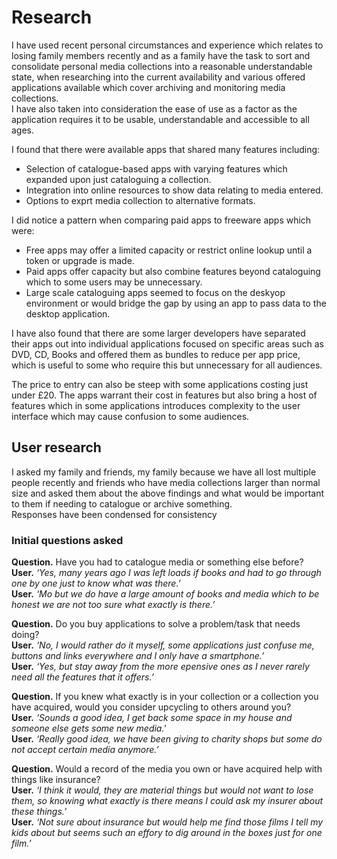 # Research  

I have used recent personal circumstances and experience which relates to losing family members recently and as a family have the task to sort and consolidate personal media collections into a reasonable understandable state, when researching into the current availability and various offered applications available which cover archiving and monitoring media collections.  
I have also taken into consideration the ease of use as a factor as the application requires it to be usable, understandable and accessible to all ages.  

I found that there were available apps that shared many features including:  
- Selection of catalogue-based apps with varying features which expanded upon just cataloguing a collection.  
- Integration into online resources to show data relating to media entered.  
- Options to exprt media collection to alternative formats.  

I did notice a pattern when comparing paid apps to freeware apps which were:  
- Free apps may offer a limited capacity or restrict online lookup until a token or upgrade is made.  
- Paid apps offer capacity but also combine features beyond cataloguing which to some users may be unnecessary.  
- Large scale cataloguing apps seemed to focus on the deskyop environment or would bridge the gap by using an app to pass data to the desktop application.  

I have also found that there are some larger developers have separated their apps out into individual applications focused on specific areas such as DVD, CD, Books and offered them as bundles to reduce per app price, which is useful to some who require this but unnecessary for all audiences.  

The price to entry can also be steep with some applications costing just under £20.
The apps warrant their cost in features but also bring a host of features which in some applications introduces complexity to the user interface which may cause confusion to some audiences.  

## User research  
I asked my family and friends, my family because we have all lost multiple people recently and friends who have media collections larger than normal size and asked them about the above findings and what would be important to them if needing to catalogue or archive something.  
Responses have been condensed for consistency  

### Initial questions asked  

**Question.** Have you had to catalogue media or something else before?  
**User.** _‘Yes, many years ago I was left loads if books and had to go through one by one just to know what was there.’_  
**User.** _‘Mo but we do have a large amount of books and media which to be honest we are not too sure what exactly is there.’_  

**Question.** Do you buy applications to solve a problem/task that needs doing?  
**User.** _‘No, I would rather do it myself, some applications just confuse me, buttons and links everywhere and I only have a smartphone.’_  
**User.** _‘Yes, but stay away from the more epensive ones as I never rarely need all the features that it offers.’_  

**Question.** If you knew what exactly is in your collection or a collection you have acquired, would you consider upcycling to others around you?  
**User.** _‘Sounds a good idea, I get back some space in my house and someone else gets some new media.'_  
**User.** _‘Really good idea, we have been giving to charity shops but some do not accept certain media anymore.’_  

**Question.** Would a record of the media you own or have acquired help with things like insurance?  
**User.** _‘I think it would, they are material things but would not want to lose them, so knowing what exactly is there means I could ask my insurer about these things.’_  
**User.** _‘Not sure about insurance but would help me find those films I tell my kids about but seems such an effory to dig around in the boxes just for one film.’_  


